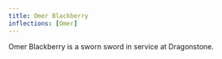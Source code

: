 ```yaml
---
title: Omer Blackberry
inflections: [Omer]
---
```


Omer Blackberry is a sworn sword in service at Dragonstone.


